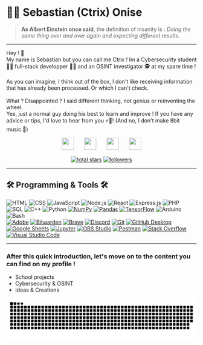 # 👨‍💻 Sebastian (Ctrix) Onise

<!-- Quote LaTex for color not working anymore https://github.com/orgs/community/discussions/31570#discussioncomment-13339168 -->

> **As Albert Einstein once said**, the definition of insanity is : *Doing the same thing over and over again and expecting different results.*

___

<!-- Introduction -->
Hey ! 👋
<br>My name is Sebastian but you can call me Ctrix ! Im a Cybersecurity student 👨‍🎓 full-stack developper 👨‍💻 and an OSINT investigator 🕵️ at my spare time !</br>
<br>As you can imagine, I think out of the box, I don't like receiving information that has already been processed. Or which I can't check.</br>
<br>What ? Disappointed ? I said different thinking, not genius or reinventing the wheel. </br>
Yes, just a normal guy doing his best to learn and improve ! If you have any advice or tips, I'd love to hear from you ⚡🧠!  (And no, I don't make 8bit music.👾)

<!-- Socials // https://simpleicons.org/ -->
<p align="center">
  <a href="https://www.linkedin.com/in/sebastian-onise/">
    <img height="32" width="32" src="https://github.com/dheereshagrwal/colored-icons/blob/master/public/logos/social media/linkedin/linkedin.svg"/></a>
  &#8287;&#8287;&#8287;&#8287;&#8287;
  <a href="https://dev.to/Ctrix13">
    <img height="32" width="32" src="https://cdn.simpleicons.org/devdotto/white"/></a>
  &#8287;&#8287;&#8287;&#8287;&#8287;
  <a href="https://ko-fi.com/Ctrix13">
    <img height="32" width="32" src="https://cdn.simpleicons.org/kofi"/></a>
  &#8287;&#8287;&#8287;&#8287;&#8287;
  <a href="mailto:onise.sebastian@gmail.com">
    <img height="32" width="32" src="https://cdn.simpleicons.org/gmail"/></a>
</p>

<!-- Badges -->
<p align="center">
  <a href="https://github.com/SO-Ctrix?tab=repositories&sort=stargazers">
    <img alt="total stars" title="Total stars on GitHub" src="https://custom-icon-badges.demolab.com/github/stars/SO-Ctrix?color=55960c&style=for-the-badge&labelColor=488207&logo=star"/></a>
  <a href="https://github.com/SO-Ctrix?tab=followers">
    <img alt="followers" title="Follow me on Github" src="https://custom-icon-badges.demolab.com/github/followers/SO-Ctrix?color=236ad3&labelColor=1155ba&style=for-the-badge&logo=person-add&label=Follow&logoColor=white"/></a>
</p>

___
## 🛠️ Programming & Tools 🛠️
<p>
  <a><img alt="HTML" src="https://img.shields.io/badge/HTML-E34F26.svg?logo=html5&logoColor=white"></a>
  <a><img alt="CSS" src="https://img.shields.io/badge/CSS-1572B6.svg?logo=css3&logoColor=white"></a>
  <a><img alt="JavaScript" src="https://img.shields.io/badge/JavaScript-F7DF1E.svg?logo=javascript&logoColor=black"></a>
  <a><img alt="Node.js" src="https://img.shields.io/badge/Node.js-43853D.svg?logo=node.js&logoColor=white"></a>
  <a><img alt="React" src="https://img.shields.io/badge/React-20232a.svg?logo=react&logoColor=%2361DAFB"></a>
  <a><img alt="Express.js" src="https://img.shields.io/badge/Express.js-404d59.svg?logo=express&logoColor=white"></a>
  <a><img alt="PHP" src="https://img.shields.io/badge/PHP-777BB4.svg?logo=php&logoColor=white"></a>
  <a><img alt="SQL" src="https://custom-icon-badges.demolab.com/badge/SQL-025E8C.svg?logo=database&logoColor=white"></a>
  <a><img alt="C++" src="https://custom-icon-badges.demolab.com/badge/C++-9C033A.svg?logo=cpp2&logoColor=white"></a>
    <a><img alt="Python" src="https://img.shields.io/badge/Python-14354C.svg?logo=python&logoColor=white"></a>
  <a href="#"><img alt="NumPy" src="https://img.shields.io/badge/Numpy-013243.svg?logo=numpy&logoColor=white"></a>
  <a href="#"><img alt="Pandas" src="https://img.shields.io/badge/Pandas-150458.svg?logo=pandas&logoColor=white"></a>
  <a href="#"><img alt="TensorFlow" src="https://img.shields.io/badge/TensorFlow-FF6F00.svg?logo=TensorFlow&logoColor=white"></a>
  <a><img alt="Arduino" src="https://img.shields.io/badge/-Arduino-00979D?logo=Arduino&logoColor=white"></a>
  <a><img alt="Bash" src="https://img.shields.io/badge/Bash-121011.svg?logo=gnubash&logoColor=white"></a>
  <br>  
  <a href="#"><img alt="Adobe" src="https://img.shields.io/badge/Adobe-FF0000.svg?logo=adobe&logoColor=white"></a>
  <a href="#"><img alt="Bitwarden" src="https://img.shields.io/badge/-Bitwarden-175DDC?logo=bitwarden&logoColor=white"></a>
  <a href="#"><img alt="Brave" src="https://img.shields.io/badge/-Brave-FB542B?logo=brave&logoColor=white"></a>
  <a href="#"><img alt="Discord" src="https://img.shields.io/badge/-Discord-5865F2.svg?logo=discord&logoColor=white"></a>
  <a href="#"><img alt="Git" src="https://img.shields.io/badge/Git-F05033.svg?logo=git&logoColor=white"></a>
  <a href="#"><img alt="GitHub Desktop" src="https://img.shields.io/badge/GitHub%20Desktop-8034A9.svg?logo=github&logoColor=white"></a>
  <a href="#"><img alt="Google Sheets" src="https://img.shields.io/badge/Sheets-34A853.svg?logo=google%20sheets&logoColor=white"></a>
  <a href="#"><img alt="Jupyter" src="https://img.shields.io/badge/Jupyter-F37626.svg?logo=Jupyter&logoColor=white"></a>
  <a href="#"><img alt="OBS Studio" src="https://img.shields.io/badge/-OBS-302E31?logo=obs-studio&logoColor=white"></a>
  <a href="#"><img alt="Postman" src="https://img.shields.io/badge/Postman-FF6C37?logo=postman&logoColor=white"></a>
  <a href="#"><img alt="Stack Overflow" src="https://img.shields.io/badge/-Stack%20Overflow-FE7A16?logo=stack-overflow&logoColor=white"></a>
  <a href="#"><img alt="Visual Studio Code" src="https://img.shields.io/badge/Visual%20Studio%20Code-0078d7.svg?logo=visual-studio-code&logoColor=white"></a>
  </p>
  
___
### After this quick introduction, let's move on to the content you can find on my profile !

- School projects
- Cybersecurity & OSINT
- Ideas & Creations

<!-- SNAKE by Platane // https://github.com/Platane/snk -->
<picture>
  <source align="center" media="(prefers-color-scheme: dark)" srcset="https://raw.githubusercontent.com/platane/platane/output/github-contribution-grid-snake-dark.svg">
  <source align="center" media="(prefers-color-scheme: light)" srcset="https://raw.githubusercontent.com/platane/platane/output/github-contribution-grid-snake.svg">
  <img align="center" alt="github contribution grid snake animation" src="https://raw.githubusercontent.com/platane/platane/output/github-contribution-grid-snake.svg">
</picture>
